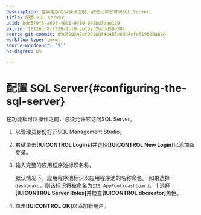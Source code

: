 ```yaml
---
description: 在功能板可以操作之前，必须允许它访问SQL Server。
title: 配置 SQL Server
uuid: bdd5f9f5-a69f-4001-9f80-901bd7eae129
exl-id: 16116cc8-f539-4cf0-ab1d-f2bddd39b38c
source-git-commit: d9df90242ef96188f4e4b5e6d04cfef196b0a628
workflow-type: tm+mt
source-wordcount: '91'
ht-degree: 8%

---
```


# 配置 SQL Server{#configuring-the-sql-server}

在功能板可以操作之前，必须允许它访问SQL Server。

1. 以管理员身份打开SQL Management Studio。
1. 右键单击&#x200B;**[!UICONTROL Logins]**&#x200B;并选择&#x200B;**[!UICONTROL New Login]**&#x200B;以添加新登录。
1. 输入完整的应用程序池标识名称。

   默认情况下，应用程序池标识以应用程序池的名称命名。 如果选择`dashboard`，则该标识将被命名为`IIS AppPool\dashboard`。 1.选择&#x200B;**[!UICONTROL Server Roles]**&#x200B;并检查&#x200B;**[!UICONTROL dbcreator]**&#x200B;角色。
1. 单击&#x200B;**[!UICONTROL OK]**&#x200B;以添加新用户。

